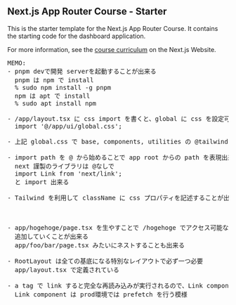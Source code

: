 ## Next.js App Router Course - Starter

This is the starter template for the Next.js App Router Course. It contains the starting code for the dashboard application.

For more information, see the [course curriculum](https://nextjs.org/learn) on the Next.js Website.

<pre>
MEMO:
- pnpm devで開発 serverを起動することが出来る
  pnpm は npm で install
  % sudo npm install -g pnpm
  npm は apt で install
  % sudo apt install npm

- /app/layout.tsx に css import を書くと、global に css を設定可能
  import '@/app/ui/global.css';

- 上記 global.css で base, components, utilities の @tailwind を宣言してる

- import path を @ から始めることで app root からの path を表現出来るみたい
  next 謹製のライブラリは @なしで
  import Link from 'next/link';
  と import 出来る

- Tailwind を利用して className に css プロパティを記述することが出来る
  <main className="flex min-h-screen flex-col p-6">

- app/hogehoge/page.tsx を生やすことで /hogehoge でアクセス可能なページを
  追加していくことが出来る
  app/foo/bar/page.tsx みたいにネストすることも出来る

- RootLayout は全ての基底になる特別なレイアウトで必ず一つ必要
  app/layout.tsx で定義されている

- a tag で link すると完全な再読み込みが実行されるので、Link component を使う
  Link component は prod環境では prefetch を行う模様
</pre>
